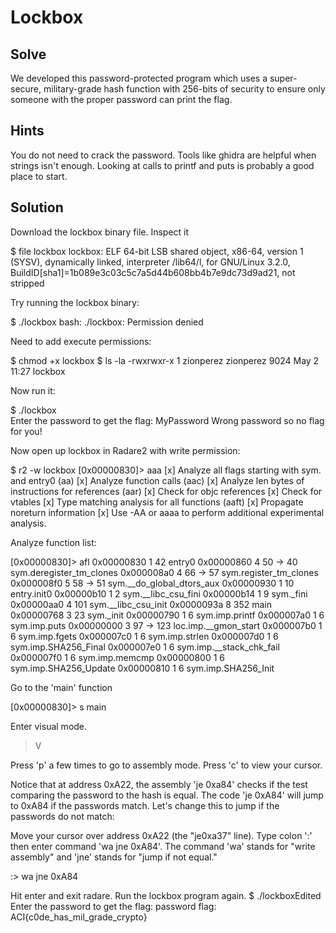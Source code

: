 # Lockbox

## Solve
We developed this password-protected program which uses a super-secure, military-grade hash function with 256-bits of security to ensure only someone with the proper password can print the flag.

## Hints
You do not need to crack the password.
Tools like ghidra are helpful when strings isn't enough.
Looking at calls to printf and puts is probably a good place to start.

## Solution
Download the lockbox binary file. Inspect it

$ file lockbox
lockbox: ELF 64-bit LSB shared object, x86-64, version 1 (SYSV), dynamically linked, interpreter /lib64/l, for GNU/Linux 3.2.0, BuildID[sha1]=1b089e3c03c5c7a5d44b608bb4b7e9dc73d9ad21, not stripped

Try running the lockbox binary:

$ ./lockbox
bash: ./lockbox: Permission denied

Need to add execute permissions:

$ chmod +x lockbox
$ ls -la
-rwxrwxr-x 1 zionperez zionperez 9024 May  2 11:27 lockbox

Now run it:

$ ./lockbox  
Enter the password to get the flag: MyPassword
Wrong password so no flag for you!

Now open up lockbox in Radare2 with write permission:

$ r2 -w lockbox
[0x00000830]> aaa
[x] Analyze all flags starting with sym. and entry0 (aa)
[x] Analyze function calls (aac)
[x] Analyze len bytes of instructions for references (aar)
[x] Check for objc references
[x] Check for vtables
[x] Type matching analysis for all functions (aaft)
[x] Propagate noreturn information
[x] Use -AA or aaaa to perform additional experimental analysis.

Analyze function list:

[0x00000830]> afl
0x00000830    1 42           entry0
0x00000860    4 50   -> 40   sym.deregister_tm_clones
0x000008a0    4 66   -> 57   sym.register_tm_clones
0x000008f0    5 58   -> 51   sym.__do_global_dtors_aux
0x00000930    1 10           entry.init0
0x00000b10    1 2            sym.__libc_csu_fini
0x00000b14    1 9            sym._fini
0x00000aa0    4 101          sym.__libc_csu_init
0x0000093a    8 352          main
0x00000768    3 23           sym._init
0x00000790    1 6            sym.imp.printf
0x000007a0    1 6            sym.imp.puts
0x00000000    3 97   -> 123  loc.imp.__gmon_start
0x000007b0    1 6            sym.imp.fgets
0x000007c0    1 6            sym.imp.strlen
0x000007d0    1 6            sym.imp.SHA256_Final
0x000007e0    1 6            sym.imp.__stack_chk_fail
0x000007f0    1 6            sym.imp.memcmp
0x00000800    1 6            sym.imp.SHA256_Update
0x00000810    1 6            sym.imp.SHA256_Init

Go to the 'main' function

[0x00000830]> s main

Enter visual mode.

> V

Press 'p' a few times to go to assembly mode. Press 'c' to view your cursor.

Notice that at address 0xA22, the assembly 'je 0xa84' checks if the test comparing the password to the hash is equal. The code 'je 0xA84' will jump to 0xA84 if the passwords match. Let's change this to jump if the passwords do not match:

Move your cursor over address 0xA22 (the "je0xa37" line). Type colon ':' then enter command 'wa jne 0xA84'. The command 'wa' stands for "write assembly" and 'jne' stands for "jump if not equal."

:> wa jne 0xA84

Hit enter and exit radare. Run the lockbox program again.
$ ./lockboxEdited 
Enter the password to get the flag: password
flag: ACI{c0de_has_mil_grade_crypto}


